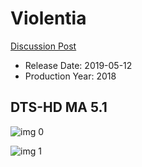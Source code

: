 # Violentia

[Discussion Post](https://www.avsforum.com/threads/bass-eq-for-filtered-movies.2995212/post-58024178)

* Release Date: 2019-05-12
* Production Year: 2018

## DTS-HD MA 5.1

![img 0](https://i.imgur.com/ZIoXdtu.jpg)

![img 1](https://i.imgur.com/KHtRcId.jpg)


